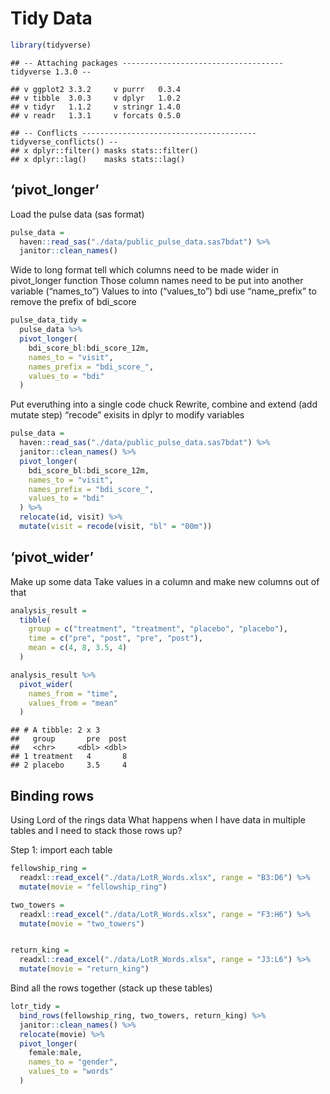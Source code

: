 Tidy Data
================

``` r
library(tidyverse)
```

    ## -- Attaching packages ------------------------------------ tidyverse 1.3.0 --

    ## v ggplot2 3.3.2     v purrr   0.3.4
    ## v tibble  3.0.3     v dplyr   1.0.2
    ## v tidyr   1.1.2     v stringr 1.4.0
    ## v readr   1.3.1     v forcats 0.5.0

    ## -- Conflicts --------------------------------------- tidyverse_conflicts() --
    ## x dplyr::filter() masks stats::filter()
    ## x dplyr::lag()    masks stats::lag()

## ‘pivot\_longer’

Load the pulse data (sas format)

``` r
pulse_data = 
  haven::read_sas("./data/public_pulse_data.sas7bdat") %>% 
  janitor::clean_names()
```

Wide to long format tell which columns need to be made wider in
pivot\_longer function Those column names need to be put into another
variable (“names\_to”) Values to into (“values\_to”) bdi use
“name\_prefix” to remove the prefix of bdi\_score

``` r
pulse_data_tidy = 
  pulse_data %>% 
  pivot_longer(
    bdi_score_bl:bdi_score_12m,
    names_to = "visit",
    names_prefix = "bdi_score_",
    values_to = "bdi"
  )
```

Put everuthing into a single code chuck Rewrite, combine and extend (add
mutate step) “recode” exisits in dplyr to modify variables

``` r
pulse_data = 
  haven::read_sas("./data/public_pulse_data.sas7bdat") %>% 
  janitor::clean_names() %>% 
  pivot_longer(
    bdi_score_bl:bdi_score_12m,
    names_to = "visit",
    names_prefix = "bdi_score_",
    values_to = "bdi"
  ) %>% 
  relocate(id, visit) %>%
  mutate(visit = recode(visit, "bl" = "00m"))
```

## ‘pivot\_wider’

Make up some data Take values in a column and make new columns out of
that

``` r
analysis_result = 
  tibble(
    group = c("treatment", "treatment", "placebo", "placebo"),
    time = c("pre", "post", "pre", "post"),
    mean = c(4, 8, 3.5, 4)
  )

analysis_result %>% 
  pivot_wider(
    names_from = "time", 
    values_from = "mean"
  )
```

    ## # A tibble: 2 x 3
    ##   group       pre  post
    ##   <chr>     <dbl> <dbl>
    ## 1 treatment   4       8
    ## 2 placebo     3.5     4

## Binding rows

Using Lord of the rings data What happens when I have data in multiple
tables and I need to stack those rows up?

Step 1: import each table

``` r
fellowship_ring = 
  readxl::read_excel("./data/LotR_Words.xlsx", range = "B3:D6") %>% 
  mutate(movie = "fellowship_ring")

two_towers = 
  readxl::read_excel("./data/LotR_Words.xlsx", range = "F3:H6") %>% 
  mutate(movie = "two_towers")


return_king = 
  readxl::read_excel("./data/LotR_Words.xlsx", range = "J3:L6") %>% 
  mutate(movie = "return_king")
```

Bind all the rows together (stack up these tables)

``` r
lotr_tidy = 
  bind_rows(fellowship_ring, two_towers, return_king) %>% 
  janitor::clean_names() %>%
  relocate(movie) %>% 
  pivot_longer(
    female:male,
    names_to = "gender",
    values_to = "words"
  )
```
